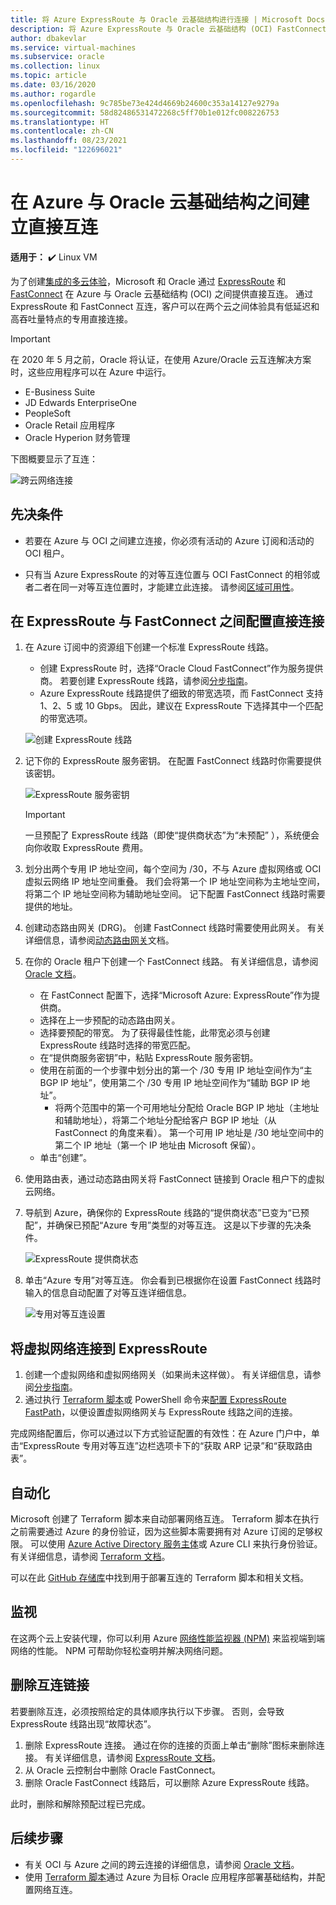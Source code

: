 ```yaml
---
title: 将 Azure ExpressRoute 与 Oracle 云基础结构进行连接 | Microsoft Docs
description: 将 Azure ExpressRoute 与 Oracle 云基础结构 (OCI) FastConnect 进行连接来启用跨云 Oracle 应用程序解决方案
author: dbakevlar
ms.service: virtual-machines
ms.subservice: oracle
ms.collection: linux
ms.topic: article
ms.date: 03/16/2020
ms.author: rogardle
ms.openlocfilehash: 9c785be73e424d4669b24600c353a14127e9279a
ms.sourcegitcommit: 58d82486531472268c5ff70b1e012fc008226753
ms.translationtype: HT
ms.contentlocale: zh-CN
ms.lasthandoff: 08/23/2021
ms.locfileid: "122696021"
---
```

# <a name="set-up-a-direct-interconnection-between-azure-and-oracle-cloud-infrastructure"></a>在 Azure 与 Oracle 云基础结构之间建立直接互连  

**适用于：** :heavy_check_mark: Linux VM 

为了创建[集成的多云体验](oracle-oci-overview.md)，Microsoft 和 Oracle 通过 [ExpressRoute](../../../expressroute/expressroute-introduction.md) 和 [FastConnect](https://docs.cloud.oracle.com/iaas/Content/Network/Concepts/fastconnectoverview.htm) 在 Azure 与 Oracle 云基础结构 (OCI) 之间提供直接互连。 通过 ExpressRoute 和 FastConnect 互连，客户可以在两个云之间体验具有低延迟和高吞吐量特点的专用直接连接。

> [!IMPORTANT]
> 在 2020 年 5 月之前，Oracle 将认证，在使用 Azure/Oracle 云互连解决方案时，这些应用程序可以在 Azure 中运行。
> * E-Business Suite
> * JD Edwards EnterpriseOne
> * PeopleSoft
> * Oracle Retail 应用程序
> * Oracle Hyperion 财务管理

下图概要显示了互连：

![跨云网络连接](https://user-images.githubusercontent.com/37556655/115093592-bced0180-9ecf-11eb-976d-9d4c7a1be2a8.png)

## <a name="prerequisites"></a>先决条件

* 若要在 Azure 与 OCI 之间建立连接，你必须有活动的 Azure 订阅和活动的 OCI 租户。

* 只有当 Azure ExpressRoute 的对等互连位置与 OCI FastConnect 的相邻或者二者在同一对等互连位置时，才能建立此连接。 请参阅[区域可用性](oracle-oci-overview.md#region-availability)。

## <a name="configure-direct-connectivity-between-expressroute-and-fastconnect"></a>在 ExpressRoute 与 FastConnect 之间配置直接连接

1. 在 Azure 订阅中的资源组下创建一个标准 ExpressRoute 线路。 
    * 创建 ExpressRoute 时，选择“Oracle Cloud FastConnect”作为服务提供商。 若要创建 ExpressRoute 线路，请参阅[分步指南](../../../expressroute/expressroute-howto-circuit-portal-resource-manager.md)。
    * Azure ExpressRoute 线路提供了细致的带宽选项，而 FastConnect 支持 1、2、5 或 10 Gbps。 因此，建议在 ExpressRoute 下选择其中一个匹配的带宽选项。

    ![创建 ExpressRoute 线路](media/configure-azure-oci-networking/exr-create-new.png)
1. 记下你的 ExpressRoute 服务密钥。 在配置 FastConnect 线路时你需要提供该密钥。

    ![ExpressRoute 服务密钥](media/configure-azure-oci-networking/exr-service-key.png)

    > [!IMPORTANT]
    > 一旦预配了 ExpressRoute 线路（即使“提供商状态”为“未预配” ），系统便会向你收取 ExpressRoute 费用。

1. 划分出两个专用 IP 地址空间，每个空间为 /30，不与 Azure 虚拟网络或 OCI 虚拟云网络 IP 地址空间重叠。 我们会将第一个 IP 地址空间称为主地址空间，将第二个 IP 地址空间称为辅助地址空间。 记下配置 FastConnect 线路时需要提供的地址。
1. 创建动态路由网关 (DRG)。 创建 FastConnect 线路时需要使用此网关。 有关详细信息，请参阅[动态路由网关](https://docs.cloud.oracle.com/iaas/Content/Network/Tasks/managingDRGs.htm)文档。
1. 在你的 Oracle 租户下创建一个 FastConnect 线路。 有关详细信息，请参阅 [Oracle 文档](https://docs.cloud.oracle.com/iaas/Content/Network/Concepts/azure.htm)。
  
    * 在 FastConnect 配置下，选择“Microsoft Azure: ExpressRoute”作为提供商。
    * 选择在上一步预配的动态路由网关。
    * 选择要预配的带宽。 为了获得最佳性能，此带宽必须与创建 ExpressRoute 线路时选择的带宽匹配。
    * 在“提供商服务密钥”中，粘贴 ExpressRoute 服务密钥。
    * 使用在前面的一个步骤中划分出的第一个 /30 专用 IP 地址空间作为“主 BGP IP 地址”，使用第二个 /30 专用 IP 地址空间作为“辅助 BGP IP 地址”。
        * 将两个范围中的第一个可用地址分配给 Oracle BGP IP 地址（主地址和辅助地址），将第二个地址分配给客户 BGP IP 地址（从 FastConnect 的角度来看）。 第一个可用 IP 地址是 /30 地址空间中的第二个 IP 地址（第一个 IP 地址由 Microsoft 保留）。
    * 单击“创建”。
1. 使用路由表，通过动态路由网关将 FastConnect 链接到 Oracle 租户下的虚拟云网络。
1. 导航到 Azure，确保你的 ExpressRoute 线路的“提供商状态”已变为“已预配”，并确保已预配“Azure 专用”类型的对等互连。 这是以下步骤的先决条件。

    ![ExpressRoute 提供商状态](media/configure-azure-oci-networking/exr-provider-status.png)
1. 单击“Azure 专用”对等互连。 你会看到已根据你在设置 FastConnect 线路时输入的信息自动配置了对等互连详细信息。

    ![专用对等互连设置](media/configure-azure-oci-networking/exr-private-peering.png)

## <a name="connect-virtual-network-to-expressroute"></a>将虚拟网络连接到 ExpressRoute

1. 创建一个虚拟网络和虚拟网络网关（如果尚未这样做）。 有关详细信息，请参阅[分步指南](../../../expressroute/expressroute-howto-add-gateway-portal-resource-manager.md)。
1. 通过执行 [Terraform 脚本](https://github.com/microsoft/azure-oracle/tree/master/InterConnect-2)或 PowerShell 命令来[配置 ExpressRoute FastPath](../../../expressroute/expressroute-howto-linkvnet-arm.md#configure-expressroute-fastpath)，以便设置虚拟网络网关与 ExpressRoute 线路之间的连接。

完成网络配置后，你可以通过以下方式验证配置的有效性：在 Azure 门户中，单击“ExpressRoute 专用对等互连”边栏选项卡下的“获取 ARP 记录”和“获取路由表”。

## <a name="automation"></a>自动化

Microsoft 创建了 Terraform 脚本来自动部署网络互连。 Terraform 脚本在执行之前需要通过 Azure 的身份验证，因为这些脚本需要拥有对 Azure 订阅的足够权限。 可以使用 [Azure Active Directory 服务主体](../../../active-directory/develop/app-objects-and-service-principals.md#service-principal-object)或 Azure CLI 来执行身份验证。 有关详细信息，请参阅 [Terraform 文档](https://www.terraform.io/docs/providers/azurerm/auth/azure_cli.html)。

可以在此 [GitHub 存储库](https://aka.ms/azureociinterconnecttf)中找到用于部署互连的 Terraform 脚本和相关文档。

## <a name="monitoring"></a>监视

在这两个云上安装代理，你可以利用 Azure [网络性能监视器 (NPM)](../../../expressroute/how-to-npm.md) 来监视端到端网络的性能。 NPM 可帮助你轻松查明并解决网络问题。

## <a name="delete-the-interconnect-link"></a>删除互连链接

若要删除互连，必须按照给定的具体顺序执行以下步骤。 否则，会导致 ExpressRoute 线路出现“故障状态”。

1. 删除 ExpressRoute 连接。 通过在你的连接的页面上单击“删除”图标来删除连接。 有关详细信息，请参阅 [ExpressRoute 文档](../../../expressroute/expressroute-howto-linkvnet-portal-resource-manager.md#clean-up-resources)。
1. 从 Oracle 云控制台中删除 Oracle FastConnect。
1. 删除 Oracle FastConnect 线路后，可以删除 Azure ExpressRoute 线路。

此时，删除和解除预配过程已完成。

## <a name="next-steps"></a>后续步骤

* 有关 OCI 与 Azure 之间的跨云连接的详细信息，请参阅 [Oracle 文档](https://docs.cloud.oracle.com/iaas/Content/Network/Concepts/azure.htm)。
* 使用 [Terraform 脚本](https://aka.ms/azureociinterconnecttf)通过 Azure 为目标 Oracle 应用程序部署基础结构，并配置网络互连。 
